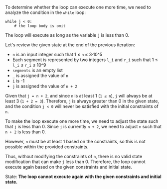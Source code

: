 To determine whether the loop can execute one more time, we need to analyze the condition in the `while` loop:

```
while j < 0:
    # the loop body is omit
```

The loop will execute as long as the variable `j` is less than 0. 

Let's review the given state at the end of the previous iteration:

- `n` is an input integer such that 1 ≤ `n` ≤ 3·10^5
- Each segment is represented by two integers `l_i` and `r_i` such that 1 ≤ `l_i` ≤ `r_i` ≤ 10^9
- `segments` is an empty list
- `_` is assigned the value of `n`
- `i` is -1
- `j` is assigned the value of `n + 2`

Given that `j = n + 2`, and since `n` is at least 1 (`1 ≤ n`), `j` will always be at least 3 (`1 + 2 = 3`). Therefore, `j` is always greater than 0 in the given state, and the condition `j < 0` will never be satisfied with the initial constraints of `n`.

To make the loop execute one more time, we need to adjust the state such that `j` is less than 0. Since `j` is currently `n + 2`, we need to adjust `n` such that `n + 2` is less than 0. 

However, `n` must be at least 1 based on the constraints, so this is not possible within the provided constraints.

Thus, without modifying the constraints of `n`, there is no valid state modification that can make `j` less than 0. Therefore, the loop cannot execute again based on the given constraints and initial state.

State: **The loop cannot execute again with the given constraints and initial state.**